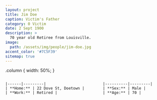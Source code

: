 ```yaml
---
layout: project
title: Jim Doe
caption: Victim's Father
category: 0 Victim
date: 2 Sept 1900
description: >
  70 year old Retiree from Louisville.
image: 
  path: /assets/img/people/jim-doe.jpg
accent_color: '#7C5F39'
sitemap: true
---
```

.column {
  width: 50%;
  }
  
<div class="columns">
  <div class="column" markdown="1">
    
    |------|---------|
    | **Home:** | 22 Dove St, Doetown |
    | **Work:** | Retired |
    
  </div>
  <div class="column" markdown="1">
    
    |----------|---------|
    | **Sex:** | Male |
    | **Age:** | 70 |
    
  </div>
</div>
